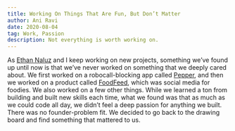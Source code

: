 ```yaml
---
title: Working On Things That Are Fun, But Don’t Matter
author: Ani Ravi
date: 2020-08-04
tag: Work, Passion
description: Not everything is worth working on.
---
```


As [Ethan Naluz](https://medium.com/u/89fcd3585f72) and I keep working on new projects, something we’ve found up until now is that we’ve never worked on something that we deeply cared about. We first worked on a robocall-blocking app called [Pepper](https://callpepper.co/#/), and then we worked on a product called [FoodFeed](https://foodfeed.live/), which was social media for foodies. We also worked on a few other things. While we learned a ton from building and built new skills each time, what we found was that as much as we could code all day, we didn’t feel a deep passion for anything we built. There was no founder-problem fit. We decided to go back to the drawing board and find something that mattered to us.
